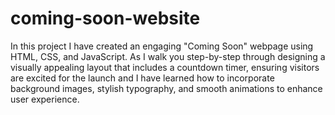 # coming-soon-website

In this project I have created an engaging "Coming Soon" webpage using HTML, CSS, and JavaScript. As I walk you step-by-step through designing a visually appealing layout that includes a countdown timer, ensuring visitors are excited for the launch and I have learned how to incorporate background images, stylish typography, and smooth animations to enhance user experience.
